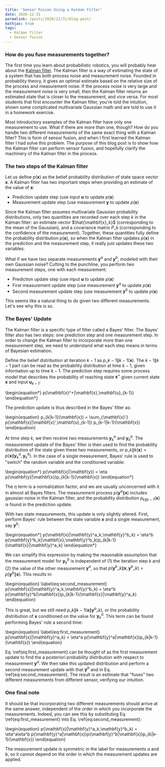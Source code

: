 ```yaml
---
title: 'Sensor Fusion Using a Kalman Filter'
date: 2020-12-31
permalink: /posts/2020/12/31/blog-post/
mathjax: true
tags:
  - Kalman filter
  - Sensor fusion
---
```


### How do you fuse measurements together?

The first time you learn about probabilistic robotics, you will probably hear about the [Kalman filter](https://en.wikipedia.org/wiki/Kalman_filter). The Kalman filter is a way of estimating the state of a system that has both process noise and measurement noise. Founded in probability theory, it gives an optimal estimate based on the relative size of the process and measurement noise. If the process noise is very large and the measurement noise is very small, then the Kalman filter returns an estimated state that is closer to the measurement, and vice versa. For most students that first encounter the Kalman filter, you're told the intuition, shown some complicated multivariate Gaussian math and are told to use it in a homework exercise.

Most introductory examples of the Kalman filter have only one measurement to use. What if there are more than one, though? How do you handle two different measurements of the same exact thing with a Kalman filter? This is form of sensor fusion, and when I first learned the Kalman filter I had solve this problem. The purpose of this blog post is to show how the Kalman filter can perform sensor fusion, and hopefully clarify the machinery of the Kalman filter in the process.

### The two steps of the Kalman filter

Let us define $p(\mathbf{x})$ as the belief probability distribution of state space vector $\mathbf{x}$. A Kalman filter has two important steps when providing an estimate of the value of $\mathbf{x}$:
 - Prediction update step (use input $\mathbf{u}$ to update $p(\mathbf{x}$)
 - Measurement update step (use measurement $\mathbf{y}$ to update $p(\mathbf{x}$)

Since the Kalman filter assumes multivariate Gaussian probability distributions, only two quantities are recorded over each step $k$ in the Kalman filter: an estimate vector $\hat{\mathbf{x}_k}$ (corresponding to the mean of the Gaussian), and a covariance matrix $P\_k$ (corresponding to the confidence of the measurement). Together, these quantities fully define the probability distribution $p(\mathbf{x})$, so when the Kalman filter updates $p(\mathbf{x})$ in the prediction and the measurement step, it really just updates these two variables.

What if we have two separate measurements $\mathbf{y}^a$ and $\mathbf{y}^b$, modeled with their own Gaussian noise? Cutting to the punchline, you perform _two_ measurement steps, one with each measurement:
 - Prediction update step (use input $\mathbf{u}$ to update $p(\mathbf{x}$)
 - First measurement update step (use measurement $\mathbf{y}^a$ to update $p(\mathbf{x}$)
 - Second measurement update step (use measurement $\mathbf{y}^b$ to update $p(\mathbf{x}$)

This seems like a natural thing to do given two different measurements. Let's see why this is so.

### The Bayes' Update

The Kalman filter is a specific type of filter called a Bayes' filter. The Bayes' filter also has two steps: one prediction step and one measurement step. In order to change the Kalman filter to incorporate more than one measurement step, we need to understand what each step means in terms of Bayesian estimation. 

Define the belief distribution at iteration $k-1$ as $p\_{k-1\|k-1}(\mathbf{x})$. The $k-1\|k-1$ part can be read as the probability distribution at time $k-1$, given information up to time $k-1$. The prediction step requires some process model that describes the probability of reaching state $\mathbf{x}^+$ given current state $\mathbf{x}$ and input $\mathbf{u}_{k-1}$:

\begin{equation\*}
p(\mathbf{x}^+\|\mathbf{x},\mathbf{u}_{k-1})
\end{equation\*}

The prediction update is thus described in the Bayes' filter as:

\begin{equation}
p\_{k\|k-1}(\mathbf{x}) = \sum\_{\mathbf{x}'} p(\mathbf{x}\|\mathbf{x}',\mathbf{u}_{k-1}) p\_{k-1\|k-1}(\mathbf{x})
\end{equation}

At time step $k$, we then receive two measurements $\mathbf{y}^a_k$ and $\mathbf{y}^b_k$. The measurement update of the Bayes' filter is then used to find the probability distribution of the state given these two measurements, or $p\_{k\|k}(\mathbf{x})=p(\mathbf{x}\|\mathbf{y}^a_k,\mathbf{y}^b_k)$. In the case of a single measurement, Bayes' rule is used to "switch" the random variable and the conditioned variable:

\begin{equation\*}
p(\mathbf{x}\|\mathbf{y}) = \eta p(\mathbf{y}\|\mathbf{x})p\_{k\|k-1}(\mathbf{x})
\end{equation\*}

The $\eta$ term is a normalization factor, and we are usually unconcerned with it in almost all Bayes filters. The measurement process $p(\mathbf{y}^a\|\mathbf{x})$ includes gaussian noise in the Kalman filter, and the probability distribution $p_{k\|k-1}(\mathbf{x})$ is found in the prediction update.

With two state measurements, this update is only slightly altered. First, perform Bayes' rule between the state variable $\mathbf{x}$ and a single measurement, say $\mathbf{y}^b$:

\begin{equation\*}
p(\mathbf{x}\|\mathbf{y}^a\_k,\mathbf{y}^b\_k) = \eta^b p(\mathbf{y}^b\_k\|\mathbf{x},\mathbf{y}^b\_k)p\_{k\|k-1}(\mathbf{x}\|\mathbf{y}^a\_k)
\end{equation\*}

We can simplify this expression by making the reasonable assumption that the measurement model for $\mathbf{y}^b_k$ is independent of (1) the iteration step $k$ and (2) the value of the other measurement $\mathbf{y}^a$, so that $p(\mathbf{y}^b\_k\|\mathbf{x},\mathbf{y}^b\_k) = p(\mathbf{y}^b\|\mathbf{x})$. This results in:

\begin{equation} \label{eq:second_measurement}
p(\mathbf{x}\|\mathbf{y}^a\_k,\mathbf{y}^b\_k) = \eta^b p(\mathbf{y}^b\|\mathbf{x})p\_{k\|k-1}(\mathbf{x}\|\mathbf{y}^a\_k)
\end{equation}

This is great, but we still need $p\_{k\|k-1}(\mathbf{x}\|\mathbf{y}^a\_k)$, or the probability distribution of $\mathbf{x}$ conditioned on the value for $\mathbf{y}^a_k$. This term can be found performing Bayes' rule a second time:

\begin{equation} \label{eq:first_measurement}
p(\mathbf{x}\|\mathbf{y}^a\_k) = \eta^a p(\mathbf{y}^a\|\mathbf{x})p\_{k\|k-1}(\mathbf{x})
\end{equation}

Eq. \ref{eq:first_measurement} can be thought of as the first measurement update to find the a posteriori probability distribution with respect to measurement $\mathbf{y}^a$. We then take this updated distribution and perform a second measurement update with that $\mathbf{y}^b$ and in Eq. \ref{eq:second_measurement}. The result is an estimate that "fuses" two different measurements from different sensor, verifying our intuition.

### One final note

It should be that incorporating two different measurements should arrive at the same answer, independent of the order in which you incorporate the measurements. Indeed, you can see this by substituting Eq. \ref{eq:first_measurement} into Eq. \ref{eq:second_measurement}:

\begin{equation}
p(\mathbf{x}\|\mathbf{y}^a\_k,\mathbf{y}^b\_k) = \eta^a\eta^b p(\mathbf{y}^a\|\mathbf{x})p(\mathbf{y}^b\|\mathbf{x})p\_{k\|k-1}(\mathbf{x})
\end{equation}

The measurement update is symmetric in the label for measurements $a$ and $b$, so it cannot depend on the order in which the measurement updates are applied.